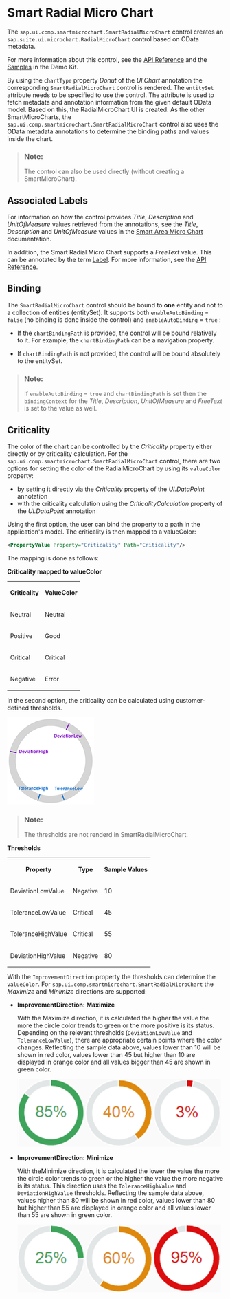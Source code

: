 <!-- loiof8b31037ea284ef6a5a85c55762461b2 -->

# Smart Radial Micro Chart

The `sap.ui.comp.smartmicrochart.SmartRadialMicroChart` control creates an `sap.suite.ui.microchart.RadialMicroChart` control based on OData metadata.

For more information about this control, see the [API Reference](https://ui5.sap.com/#/api/sap.ui.comp.smartmicrochart.SmartRadialMicroChart) and the [Samples](https://ui5.sap.com/#/entity/sap.ui.comp.smartmicrochart.SmartRadialMicroChart) in the Demo Kit.

By using the `chartType` property *Donut* of the *UI.Chart* annotation the corresponding `SmartRadialMicroChart` control is rendered. The `entitySet` attribute needs to be specified to use the control. The attribute is used to fetch metadata and annotation information from the given default OData model. Based on this, the RadialMicroChart UI is created. As the other SmartMicroCharts, the `sap.ui.comp.smartmicrochart.SmartRadialMicroChart` control also uses the OData metadata annotations to determine the binding paths and values inside the chart.

> ### Note:  
> The control can also be used directly \(without creating a SmartMicroChart\).



<a name="loiof8b31037ea284ef6a5a85c55762461b2__section_j1r_hp1_mz"/>

## Associated Labels



For information on how the control provides *Title*, *Description* and *UnitOfMeasure* values retrieved from the annotations, see the *Title*, *Description* and *UnitOfMeasure* values in the [Smart Area Micro Chart](smart-area-micro-chart-283cdca.md) documentation.

In addition, the Smart Radial Micro Chart supports a *FreeText* value. This can be annotated by the term [Label](https://wiki.scn.sap.com/wiki/display/EmTech/OData+4.0+Vocabularies+-+SAP+Common). For more information, see the [API Reference](https://ui5.sap.com/#/api/sap.ui.comp.smartmicrochart.SmartRadialMicroChart).



## Binding

The `SmartRadialMicroChart` control should be bound to **one** entity and not to a collection of entities \(entitySet\). It supports both `enableAutoBinding` = `false` \(no binding is done inside the control\) and `enableAutoBinding` = `true` :

-   If the `chartBindingPath` is provided, the control will be bound relatively to it. For example, the `chartBindingPath` can be a navigation property.

-   If `chartBindingPath` is not provided, the control will be bound absolutely to the entitySet.


> ### Note:  
> If `enableAutoBinding` = `true` and `chartBindingPath` is set then the `bindingContext` for the *Title*, *Description*, *UnitOfMeasure* and *FreeText* is set to the value as well.



## Criticality

The color of the chart can be controlled by the *Criticality* property either directly or by criticality calculation. For the `sap.ui.comp.smartmicrochart.SmartRadialMicroChart` control, there are two options for setting the color of the RadialMicroChart by using its `valueColor` property:

-   by setting it directly via the *Criticality* property of the *UI.DataPoint* annotation
-   with the criticality calculation using the *CriticalityCalculation* property of the *UI.DataPoint* annotation

Using the first option, the user can bind the property to a path in the application's model. The criticality is then mapped to a valueColor:

```xml
<PropertyValue Property="Criticality" Path="Criticality"/>
```

The mapping is done as follows:

**Criticality mapped to valueColor**


<table>
<tr>
<th valign="top">

Criticality



</th>
<th valign="top">

ValueColor



</th>
</tr>
<tr>
<td valign="top">

Neutral



</td>
<td valign="top">

Neutral



</td>
</tr>
<tr>
<td valign="top">

Positive



</td>
<td valign="top">

Good



</td>
</tr>
<tr>
<td valign="top">

Critical



</td>
<td valign="top">

Critical



</td>
</tr>
<tr>
<td valign="top">

Negative



</td>
<td valign="top">

Error



</td>
</tr>
</table>

In the second option, the criticality can be calculated using customer-defined thresholds.

![](images/Radial_Thresholds_ec1af00.png)

> ### Note:  
> The thresholds are not renderd in SmartRadialMicroChart.

**Thresholds**


<table>
<tr>
<th valign="top">

Property



</th>
<th valign="top">

Type



</th>
<th valign="top">

Sample Values



</th>
</tr>
<tr>
<td valign="top">

DeviationLowValue



</td>
<td valign="top">

Negative



</td>
<td valign="top">

10



</td>
</tr>
<tr>
<td valign="top">

ToleranceLowValue



</td>
<td valign="top">

Critical



</td>
<td valign="top">

45



</td>
</tr>
<tr>
<td valign="top">

ToleranceHighValue



</td>
<td valign="top">

Critical



</td>
<td valign="top">

55



</td>
</tr>
<tr>
<td valign="top">

DeviationHighValue



</td>
<td valign="top">

Negative



</td>
<td valign="top">

80



</td>
</tr>
</table>

With the `ImprovementDirection` property the thresholds can determine the `valueColor`. For `sap.ui.comp.smartmicrochart.SmartRadialMicroChart` the *Maximize* and *Minimize* directions are supported:

-   **ImprovementDirection: Maximize**

    With the Maximize direction, it is calculated the higher the value the more the circle color trends to green or the more positive is its status. Depending on the relevant thresholds \(`DeviationLowValue` and `ToleranceLowValue`\), there are appropriate certain points where the color changes. Reflecting the sample data above, values lower than 10 will be shown in red color, values lower than 45 but higher than 10 are displayed in orange color and all values bigger than 45 are shown in green color.

    ![](images/Radial_Maximize_c8c3013.png)

-   **ImprovementDirection: Minimize**

    With theMinimize direction, it is calculated the lower the value the more the circle color trends to green or the higher the value the more negative is its status. This direction uses the `ToleranceHighValue` and `DeviationHighValue` thresholds. Reflecting the sample data above, values higher than 80 will be shown in red color, values lower than 80 but higher than 55 are displayed in orange color and all values lower than 55 are shown in green color.

    ![](images/Radial_Minimize_e3cedd1.png)


